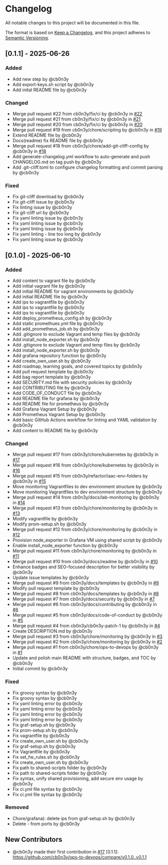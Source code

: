# Changelog

All notable changes to this project will be documented in this file.

The format is based on [Keep a Changelog](https://keepachangelog.com/en/1.0.0/),
and this project adheres to [Semantic Versioning](https://semver.org/spec/v2.0.0.html).

## [0.1.1] - 2025-06-26

### Added
- Add new step by @cb0n3y
- Add export-keys.sh script by @cb0n3y
- Add inital README file by @cb0n3y

### Changed
- Merge pull request #22 from cb0n3y/fix/ci by @cb0n3y in [#22](https://github.com/cb0n3y/ops-to-devops/pull/22)
- Merge pull request #21 from cb0n3y/fix/ci by @cb0n3y in [#21](https://github.com/cb0n3y/ops-to-devops/pull/21)
- Merge pull request #20 from cb0n3y/fix/ci by @cb0n3y in [#20](https://github.com/cb0n3y/ops-to-devops/pull/20)
- Merge pull request #19 from cb0n3y/chore/scripting by @cb0n3y in [#19](https://github.com/cb0n3y/ops-to-devops/pull/19)
- Extend README file by @cb0n3y
- Docs(readme) fix README file by @cb0n3y
- Merge pull request #18 from cb0n3y/chore/add-git-cliff-config by @cb0n3y in [#18](https://github.com/cb0n3y/ops-to-devops/pull/18)
- Add generate-changelog.yml workflow to auto-generate and push CHANGELOG.md on tag push by @cb0n3y
- Add .git-cliff.toml to configure changelog formatting and commit parsing by @cb0n3y

### Fixed
- Fix git-cliff download by @cb0n3y
- Fix git-cliff issue by @cb0n3y
- Fix linting issue by @cb0n3y
- Fix git-cliff url by @cb0n3y
- Fix yaml linting issue by @cb0n3y
- Fix yaml linting issue by @cb0n3y
- Fix yaml linting issue by @cb0n3y
- Fix yaml linting - line too long by @cb0n3y
- Fix yaml linting issue by @cb0n3y

## [0.1.0] - 2025-06-10

### Added
- Add content to vagrant file by @cb0n3y
- Add initial vagrant file by @cb0n3y
- Add initial README for vagrant environments by @cb0n3y
- Add initial README file by @cb0n3y
- Add ips to vagrantfile by @cb0n3y
- Add ips to vagrantfile by @cb0n3y
- Add ips to vagrantfile by @cb0n3y
- Add deploy_prometheus_config.sh by @cb0n3y
- Add static promethues.yml file by @cb0n3y
- Add add_prometheus_job.sh by @cb0n3y
- Add .gitignore to exclude Vagrant and temp files by @cb0n3y
- Add install_node_exporter.sh by @cb0n3y
- Add .gitignore to exclude Vagrant and temp files by @cb0n3y
- Add install_node_exporter.sh by @cb0n3y
- Add grafana repository function by @cb0n3y
- Add create_own_user.sh by @cb0n3y
- Add roadmap, learning goals, and covered topics by @cb0n3y
- Add pull request template by @cb0n3y
- Add bag report template by @cb0n3y
- Add SECURITY.md file with security policies by @cb0n3y
- Add CONTRIBUTING file by @cb0n3y
- Add CODE_OF_CONDUCT file by @cb0n3y
- Add README file for grafana by @cb0n3y
- Add README file for prometheus by @cb0n3y
- Add Grafana Vagrant Setup by @cb0n3y
- Add Prometheus Vagrant Setup by @cb0n3y
- Add basic GitHub Actions workflow for linting and YAML validation by @cb0n3y
- Add content to README file by @cb0n3y

### Changed
- Merge pull request #17 from cb0n3y/chore/kubernetes by @cb0n3y in [#17](https://github.com/cb0n3y/ops-to-devops/pull/17)
- Merge pull request #16 from cb0n3y/chore/kubernetes by @cb0n3y in [#16](https://github.com/cb0n3y/ops-to-devops/pull/16)
- Merge pull request #15 from cb0n3y/refactor/iaac-env-folders by @cb0n3y in [#15](https://github.com/cb0n3y/ops-to-devops/pull/15)
- Move monitoring Vagrantfiles to dev environment structure by @cb0n3y
- Move monitoring Vagrantfiles to dev environment structure by @cb0n3y
- Merge pull request #14 from cb0n3y/docs/lab-monitoring by @cb0n3y in [#14](https://github.com/cb0n3y/ops-to-devops/pull/14)
- Merge pull request #13 from cb0n3y/chore/monitoring by @cb0n3y in [#13](https://github.com/cb0n3y/ops-to-devops/pull/13)
- Modify vagrantfile by @cb0n3y
- Modify prom-setup.sh by @cb0n3y
- Merge pull request #12 from cb0n3y/chore/monitoring by @cb0n3y in [#12](https://github.com/cb0n3y/ops-to-devops/pull/12)
- Provision node_exporter in Grafana VM using shared script by @cb0n3y
- Enable install_node_exporter function by @cb0n3y
- Merge pull request #11 from cb0n3y/chore/monitoring by @cb0n3y in [#11](https://github.com/cb0n3y/ops-to-devops/pull/11)
- Merge pull request #10 from cb0n3y/docs/readme by @cb0n3y in [#10](https://github.com/cb0n3y/ops-to-devops/pull/10)
- Enhance badges and SEO-focused description for better visibility by @cb0n3y
- Update issue templates by @cb0n3y
- Merge pull request #9 from cb0n3y/docs/templates by @cb0n3y in [#9](https://github.com/cb0n3y/ops-to-devops/pull/9)
- Modify pull request template by @cb0n3y
- Merge pull request #8 from cb0n3y/docs/templates by @cb0n3y in [#8](https://github.com/cb0n3y/ops-to-devops/pull/8)
- Merge pull request #7 from cb0n3y/docs/security by @cb0n3y in [#7](https://github.com/cb0n3y/ops-to-devops/pull/7)
- Merge pull request #6 from cb0n3y/docs/contributing by @cb0n3y in [#6](https://github.com/cb0n3y/ops-to-devops/pull/6)
- Merge pull request #5 from cb0n3y/docs/code-of-conduct by @cb0n3y in [#5](https://github.com/cb0n3y/ops-to-devops/pull/5)
- Merge pull request #4 from cb0n3y/cb0n3y-patch-1 by @cb0n3y in [#4](https://github.com/cb0n3y/ops-to-devops/pull/4)
- Create DESCRIPTION.md by @cb0n3y
- Merge pull request #3 from cb0n3y/chore/monitoring by @cb0n3y in [#3](https://github.com/cb0n3y/ops-to-devops/pull/3)
- Merge pull request #2 from cb0n3y/chore/monitoring by @cb0n3y in [#2](https://github.com/cb0n3y/ops-to-devops/pull/2)
- Merge pull request #1 from cb0n3y/chore/ops-to-devops by @cb0n3y in [#1](https://github.com/cb0n3y/ops-to-devops/pull/1)
- Update and polish main README with structure, badges, and TOC by @cb0n3y
- Initial commit by @cb0n3y

### Fixed
- Fix groovy syntax by @cb0n3y
- Fix groovy syntax by @cb0n3y
- Fix yaml linting error by @cb0n3y
- Fix yaml linting error by @cb0n3y
- Fix yaml linting error by @cb0n3y
- Fix yaml linting error by @cb0n3y
- Fix graf-setup.sh by @cb0n3y
- Fix prom-setup.sh by @cb0n3y
- Fix vagrantfile by @cb0n3y
- Fix create_own_user.sh by @cb0n3y
- Fix graf-setup.sh by @cb0n3y
- Fix Vagrantfile by @cb0n3y
- Fix set_fw_rules.sh by @cb0n3y
- Fix create_own_user.sh by @cb0n3y
- Fix path to shared-scripts folder by @cb0n3y
- Fix path to shared-scripts folder by @cb0n3y
- Fix syntax, unify shared provisioning, add secure env usage by @cb0n3y
- Fix ci.yml file syntax by @cb0n3y
- Fix ci.yml file syntax by @cb0n3y

### Removed
- Chore/grafana): delete ips from graf-setup.sh by @cb0n3y
- Delete - from ports by @cb0n3y

## New Contributors
* @cb0n3y made their first contribution in [#17](https://github.com/cb0n3y/ops-to-devops/pull/17)
[0.1.1]: https://github.com/cb0n3y/ops-to-devops/compare/v0.1.0..v0.1.1

<!-- generated by git-cliff -->
